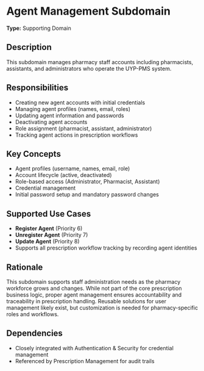 # Agent Management Subdomain

**Type:** Supporting Domain

## Description

This subdomain manages pharmacy staff accounts including pharmacists, assistants, and administrators who operate the UYP-PMS system.

## Responsibilities

- Creating new agent accounts with initial credentials
- Managing agent profiles (names, email, roles)
- Updating agent information and passwords
- Deactivating agent accounts
- Role assignment (pharmacist, assistant, administrator)
- Tracking agent actions in prescription workflows

## Key Concepts

- Agent profiles (username, names, email, role)
- Account lifecycle (active, deactivated)
- Role-based access (Administrator, Pharmacist, Assistant)
- Credential management
- Initial password setup and mandatory password changes

## Supported Use Cases

- **Register Agent** (Priority 6)
- **Unregister Agent** (Priority 7)
- **Update Agent** (Priority 8)
- Supports all prescription workflow tracking by recording agent identities

## Rationale

This subdomain supports staff administration needs as the pharmacy workforce grows and changes. While not part of the core prescription business logic, proper agent management ensures accountability and traceability in prescription handling. Reusable solutions for user management likely exist, but customization is needed for pharmacy-specific roles and workflows.

## Dependencies

- Closely integrated with Authentication & Security for credential management
- Referenced by Prescription Management for audit trails
